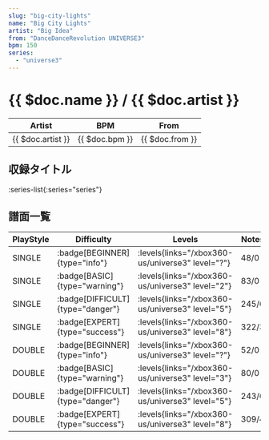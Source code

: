 ```yaml
---
slug: "big-city-lights"
name: "Big City Lights"
artist: "Big Idea"
from: "DanceDanceRevolution UNIVERSE3"
bpm: 150
series:
  - "universe3"
---
```


# {{ $doc.name }} / {{ $doc.artist }}

|Artist|BPM|From|
|------|---|----|
|{{ $doc.artist }}|{{ $doc.bpm }}|{{ $doc.from }}|

## 収録タイトル

:series-list{:series="series"}

## 譜面一覧

|PlayStyle|Difficulty|Levels|Notes|Movie|
|---------|----------|------|-----|-----|
|SINGLE| :badge[BEGINNER]{type="info"}| :levels{links="/xbox360-us/universe3" level="?"}|48/0||
|SINGLE| :badge[BASIC]{type="warning"}| :levels{links="/xbox360-us/universe3" level="2"}|83/0||
|SINGLE| :badge[DIFFICULT]{type="danger"}| :levels{links="/xbox360-us/universe3" level="5"}|245/6||
|SINGLE| :badge[EXPERT]{type="success"}| :levels{links="/xbox360-us/universe3" level="8"}|322/3||
|DOUBLE| :badge[BEGINNER]{type="info"}| :levels{links="/xbox360-us/universe3" level="?"}|52/0||
|DOUBLE| :badge[BASIC]{type="warning"}| :levels{links="/xbox360-us/universe3" level="3"}|80/0||
|DOUBLE| :badge[DIFFICULT]{type="danger"}| :levels{links="/xbox360-us/universe3" level="5"}|243/6||
|DOUBLE| :badge[EXPERT]{type="success"}| :levels{links="/xbox360-us/universe3" level="8"}|309/4||

